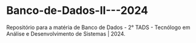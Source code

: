 # Banco-de-Dados-II---2024
Repositório para a matéria de Banco de Dados - 2° TADS - Tecnólogo em Análise e Desenvolvimento de Sistemas | 2024.
